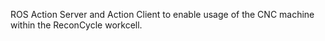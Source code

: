 ROS Action Server and Action Client to enable usage of the CNC machine within the ReconCycle workcell.
